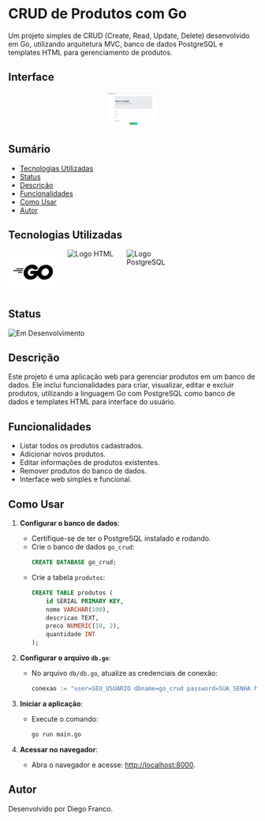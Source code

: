 # CRUD de Produtos com Go

Um projeto simples de CRUD (Create, Read, Update, Delete) desenvolvido em Go, utilizando arquitetura MVC, banco de dados PostgreSQL e templates HTML para gerenciamento de produtos.

## Interface

<div align="center">
  <img src="images/interface.png" alt="Imagem do Projeto" width="100">
</div>

## Sumário

- [Tecnologias Utilizadas](#tecnologias-utilizadas)
- [Status](#status)
- [Descrição](#descrição)
- [Funcionalidades](#funcionalidades)
- [Como Usar](#como-usar)
- [Autor](#autor)

## Tecnologias Utilizadas

<div style="display: flex; flex-direction: row;">
  <div style="margin-right: 20px; display: flex; justify-content: flex-start;">
    <img src="images/go.png" alt="Logo Go" width="100"/>
  </div>
  <div style="margin-right: 20px; display: flex; justify-content: flex-start;">
    <img src="img/html.png" alt="Logo HTML" width="100"/>
  </div>
  <div style="margin-right: 20px; display: flex; justify-content: flex-start;">
    <img src="img/postgresql.png" alt="Logo PostgreSQL" width="100"/>
  </div>
</div>

## Status

![Em Desenvolvimento](http://img.shields.io/static/v1?label=STATUS&message=EM%20DESENVOLVIMENTO&color=RED&style=for-the-badge)

## Descrição

Este projeto é uma aplicação web para gerenciar produtos em um banco de dados. Ele inclui funcionalidades para criar, visualizar, editar e excluir produtos, utilizando a linguagem Go com PostgreSQL como banco de dados e templates HTML para interface do usuário.

## Funcionalidades

- Listar todos os produtos cadastrados.
- Adicionar novos produtos.
- Editar informações de produtos existentes.
- Remover produtos do banco de dados.
- Interface web simples e funcional.

## Como Usar

1. **Configurar o banco de dados**:

   - Certifique-se de ter o PostgreSQL instalado e rodando.
   - Crie o banco de dados `go_crud`:
     ```sql
     CREATE DATABASE go_crud;
     ```
   - Crie a tabela `produtos`:
     ```sql
     CREATE TABLE produtos (
         id SERIAL PRIMARY KEY,
         nome VARCHAR(100),
         descricao TEXT,
         preco NUMERIC(10, 2),
         quantidade INT
     );
     ```

2. **Configurar o arquivo `db.go`**:

   - No arquivo `db/db.go`, atualize as credenciais de conexão:
     ```go
     conexao := "user=SEU_USUARIO dbname=go_crud password=SUA_SENHA host=localhost sslmode=disable"
     ```

3. **Iniciar a aplicação**:

   - Execute o comando:
     ```bash
     go run main.go
     ```

4. **Acessar no navegador**:
   - Abra o navegador e acesse: [http://localhost:8000](http://localhost:8000).

## Autor

Desenvolvido por Diego Franco.
